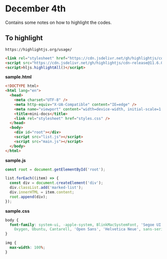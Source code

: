 # December 4th

Contains some notes on how to highlight the codes.

<!-- truncate -->

## To highlight

`https://highlightjs.org/usage/`

```html
<link rel="stylesheet" href="https://cdn.jsdelivr.net/gh/highlightjs/cdn-release@11.6.0/build/styles/atom-one-dark.min.css">
<script src="https://cdn.jsdelivr.net/gh/highlightjs/cdn-release@11.6.0/build/highlight.min.js"></script>
<script>hljs.highlightAll()</script>
```

**sample.html**

```html
<!DOCTYPE html>
<html lang="en">
  <head>
    <meta charset="UTF-8" />
    <meta http-equiv="X-UA-Compatible" content="IE=edge" />
    <meta name="viewport" content="width=device-width, initial-scale=1.0" />
    <title>mini-docs</title>
    <link rel="stylesheet" href="styles.css" />
  </head>
  <body>
    <div id="root"></div>
    <script src="list.js"></script>
    <script src="main.js"></script>
  </body>
</html>
```

**sample.js**

```ts
const root = document.getElementById('root');

list.forEach((item) => {
  const div = document.createElement('div');
  div.classList.add('marked-list');
  div.innerHTML = item.content;
  root.append(div);
});
```

**sample.css**

```css
body {
  font-family: system-ui, -apple-system, BlinkMacSystemFont, 'Segoe UI', Roboto,
    Oxygen, Ubuntu, Cantarell, 'Open Sans', 'Helvetica Neue', sans-serif;
}

img {
  max-width: 100%;
}
```
